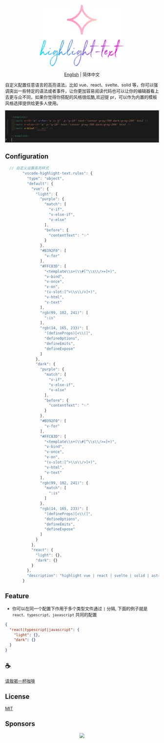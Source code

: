 <p align="center">
<img height="200" src="./icon.png" alt="vscode-highlight-text">
</p>
<p align="center"> <a href="./README.md">English</a> | 简体中文</p>

自定义配置任意语言的高亮语法，比如 vue、react、svelte、solid 等，你可以强调突出一些特定的语法或者事件，让你更加容易阅读代码也可以让你的编辑器看上去更与众不同，如果你觉得你搭配的风格很炫酷,欢迎提 pr，可以作为内置的模板风格选择提供给更多人使用。

![demo](/assets/demo.jpg)

## Configuration
```typescript
  // 自定义设置高亮样式
        "vscode-highlight-text.rules": {
          "type": "object",
          "default": {
            "vue": {
              "light": {
                "purple": {
                  "match": [
                    "v-if",
                    "v-else-if",
                    "v-else"
                  ],
                  "before": {
                    "contentText": "✨"
                  }
                },
                "#B392F0": [
                  "v-for"
                ],
                "#FFC83D": [
                  "<template\\s+(\\#[^\\s\\/>=]+)",
                  "v-bind",
                  "v-once",
                  "v-on",
                  "(v-slot:[^>\\s\\/>]+)",
                  "v-html",
                  "v-text"
                ],
                "rgb(99, 102, 241)": [
                  ":is"
                ],
                "rgb(14, 165, 233)": [
                  "(defineProps)[<\\(]",
                  "defineOptions",
                  "defineEmits",
                  "defineExpose"
                ]
              },
              "dark": {
                "purple": {
                  "match": [
                    "v-if",
                    "v-else-if",
                    "v-else"
                  ],
                  "before": {
                    "contentText": "✨"
                  }
                },
                "#B392F0": [
                  "v-for"
                ],
                "#FFC83D": [
                  "<template\\s+(\\#[^\\s\\/>=]+)",
                  "v-bind",
                  "v-once",
                  "v-on",
                  "(v-slot:[^>\\s\\/>]+)",
                  "v-html",
                  "v-text"
                ],
                "rgb(99, 102, 241)": {
                  "match": [
                    ":is"
                  ]
                },
                "rgb(14, 165, 233)": [
                  "(defineProps)[<\\(]",
                  "defineOptions",
                  "defineEmits",
                  "defineExpose"
                ]
              }
            },
            "react": {
              "light": {},
              "dark": {}
            }
          },
          "description": "highlight vue | react | svelte | solid | astro | ... style"
        }
```

## Feature
- 你可以在同一个配置下作用于多个类型文件通过 `|` 分隔, 下面的例子就是 `react、typescript、javascript` 共同的配置

```json
{
  "react|typescript|javascript": {
    "light": {},
    "dark": {}
  }
}
```

## :coffee:

[请我喝一杯咖啡](https://github.com/Simon-He95/sponsor)

## License

[MIT](./license)

## Sponsors

<p align="center">
  <a href="https://cdn.jsdelivr.net/gh/Simon-He95/sponsor/sponsors.svg">
    <img src="https://cdn.jsdelivr.net/gh/Simon-He95/sponsor/sponsors.png"/>
  </a>
</p>
